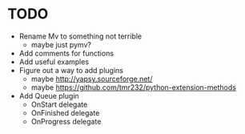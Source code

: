 # TODO
- Rename Mv to something not terrible
    - maybe just pymv?
- Add comments for functions
- Add useful examples
- Figure out a way to add plugins
    - maybe http://yapsy.sourceforge.net/
    - maybe https://github.com/tmr232/python-extension-methods
- Add Queue plugin
    - OnStart delegate
    - OnFinished delegate
    - OnProgress delegate